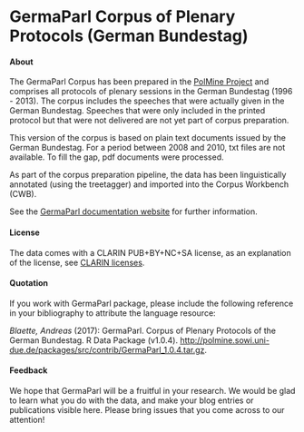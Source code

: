 # GermaParl Corpus of Plenary Protocols (German Bundestag)

#### About

The GermaParl Corpus has been prepared in the [PolMine Project](http://polmine.github.io) and comprises all protocols of plenary sessions in the German Bundestag (1996 - 2013). The corpus includes the speeches that were actually given in the German Bundestag. Speeches that were only included in the printed protocol but that were not delivered are not yet part of corpus preparation.

This version of the corpus is based on plain text documents issued by the German Bundestag. For a period between 2008 and 2010, txt files are not available. To fill the gap, pdf documents were processed.

As part of the corpus preparation pipeline, the data has been linguistically annotated (using the treetagger) and imported into the Corpus Workbench (CWB).

See the [GermaParl documentation website](http://polmine.sowi.uni-due.de/docs/GermaParl) for further information.


#### License

The data comes with a CLARIN PUB+BY+NC+SA license, as an explanation of the license, see [CLARIN licenses](https://www.clarin.eu/content/license-categories). 

#### Quotation

If you work with GermaParl package, please include the following reference in your bibliography to attribute the language resource:

*Blaette, Andreas* (2017): GermaParl. Corpus of Plenary Protocols of the German Bundestag. R Data Package (v1.0.4). <http://polmine.sowi.uni-due.de/packages/src/contrib/GermaParl_1.0.4.tar.gz>.


#### Feedback

We hope that GermaParl will be a fruitful in your research. We would be glad to learn what you do with the data, and make your blog entries or publications visible here. Please bring issues that you come across to our attention!

